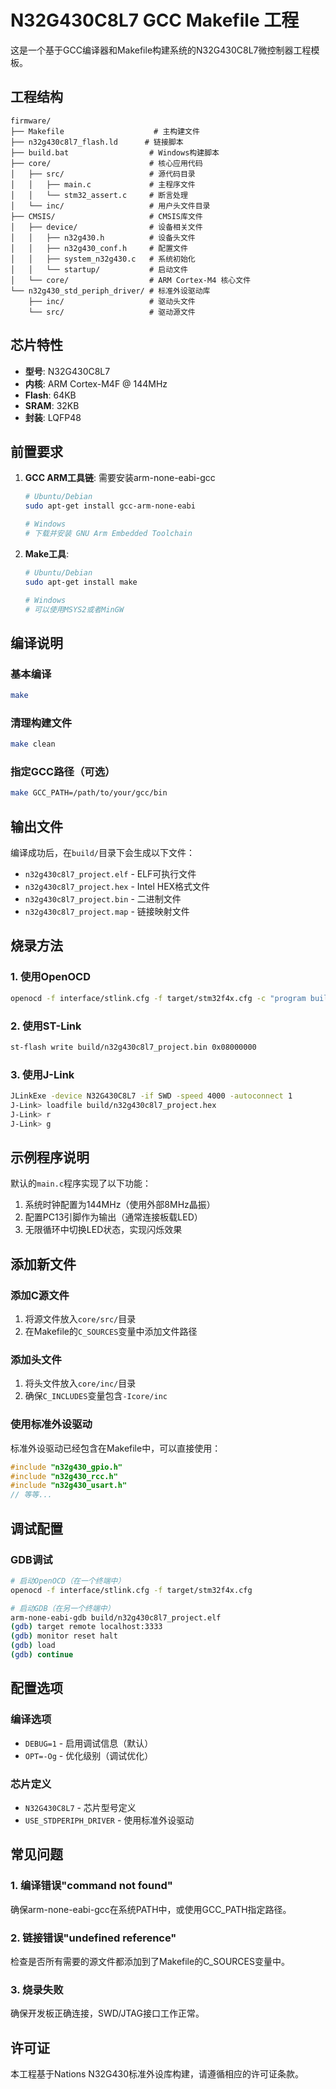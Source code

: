 # N32G430C8L7 GCC Makefile 工程

这是一个基于GCC编译器和Makefile构建系统的N32G430C8L7微控制器工程模板。

## 工程结构

```
firmware/
├── Makefile                    # 主构建文件
├── n32g430c8l7_flash.ld      # 链接脚本
├── build.bat                  # Windows构建脚本
├── core/                      # 核心应用代码
│   ├── src/                   # 源代码目录
│   │   ├── main.c             # 主程序文件
│   │   └── stm32_assert.c     # 断言处理
│   └── inc/                   # 用户头文件目录
├── CMSIS/                     # CMSIS库文件
│   ├── device/                # 设备相关文件
│   │   ├── n32g430.h          # 设备头文件
│   │   ├── n32g430_conf.h     # 配置文件
│   │   ├── system_n32g430.c   # 系统初始化
│   │   └── startup/           # 启动文件
│   └── core/                  # ARM Cortex-M4 核心文件
└── n32g430_std_periph_driver/ # 标准外设驱动库
    ├── inc/                   # 驱动头文件
    └── src/                   # 驱动源文件
```

## 芯片特性

- **型号**: N32G430C8L7
- **内核**: ARM Cortex-M4F @ 144MHz
- **Flash**: 64KB
- **SRAM**: 32KB
- **封装**: LQFP48

## 前置要求

1. **GCC ARM工具链**: 需要安装arm-none-eabi-gcc
   ```bash
   # Ubuntu/Debian
   sudo apt-get install gcc-arm-none-eabi

   # Windows
   # 下载并安装 GNU Arm Embedded Toolchain
   ```

2. **Make工具**:
   ```bash
   # Ubuntu/Debian
   sudo apt-get install make

   # Windows
   # 可以使用MSYS2或者MinGW
   ```

## 编译说明

### 基本编译
```bash
make
```

### 清理构建文件
```bash
make clean
```

### 指定GCC路径（可选）
```bash
make GCC_PATH=/path/to/your/gcc/bin
```

## 输出文件

编译成功后，在`build/`目录下会生成以下文件：
- `n32g430c8l7_project.elf` - ELF可执行文件
- `n32g430c8l7_project.hex` - Intel HEX格式文件
- `n32g430c8l7_project.bin` - 二进制文件
- `n32g430c8l7_project.map` - 链接映射文件

## 烧录方法

### 1. 使用OpenOCD
```bash
openocd -f interface/stlink.cfg -f target/stm32f4x.cfg -c "program build/n32g430c8l7_project.elf verify reset exit"
```

### 2. 使用ST-Link
```bash
st-flash write build/n32g430c8l7_project.bin 0x08000000
```

### 3. 使用J-Link
```bash
JLinkExe -device N32G430C8L7 -if SWD -speed 4000 -autoconnect 1
J-Link> loadfile build/n32g430c8l7_project.hex
J-Link> r
J-Link> g
```

## 示例程序说明

默认的`main.c`程序实现了以下功能：
1. 系统时钟配置为144MHz（使用外部8MHz晶振）
2. 配置PC13引脚作为输出（通常连接板载LED）
3. 无限循环中切换LED状态，实现闪烁效果

## 添加新文件

### 添加C源文件
1. 将源文件放入`core/src/`目录
2. 在Makefile的`C_SOURCES`变量中添加文件路径

### 添加头文件
1. 将头文件放入`core/inc/`目录
2. 确保`C_INCLUDES`变量包含`-Icore/inc`

### 使用标准外设驱动
标准外设驱动已经包含在Makefile中，可以直接使用：
```c
#include "n32g430_gpio.h"
#include "n32g430_rcc.h"
#include "n32g430_usart.h"
// 等等...
```

## 调试配置

### GDB调试
```bash
# 启动OpenOCD（在一个终端中）
openocd -f interface/stlink.cfg -f target/stm32f4x.cfg

# 启动GDB（在另一个终端中）
arm-none-eabi-gdb build/n32g430c8l7_project.elf
(gdb) target remote localhost:3333
(gdb) monitor reset halt
(gdb) load
(gdb) continue
```

## 配置选项

### 编译选项
- `DEBUG=1` - 启用调试信息（默认）
- `OPT=-Og` - 优化级别（调试优化）

### 芯片定义
- `N32G430C8L7` - 芯片型号定义
- `USE_STDPERIPH_DRIVER` - 使用标准外设驱动

## 常见问题

### 1. 编译错误"command not found"
确保arm-none-eabi-gcc在系统PATH中，或使用GCC_PATH指定路径。

### 2. 链接错误"undefined reference"
检查是否所有需要的源文件都添加到了Makefile的C_SOURCES变量中。

### 3. 烧录失败
确保开发板正确连接，SWD/JTAG接口工作正常。

## 许可证

本工程基于Nations N32G430标准外设库构建，请遵循相应的许可证条款。
